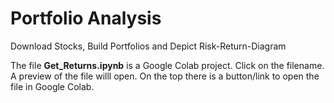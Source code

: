 # Portfolio Analysis
Download Stocks, Build Portfolios and Depict Risk-Return-Diagram

The file **Get_Returns.ipynb** is a Google Colab project. 
Click on the filename. A preview of the file willl open. On the top there is a button/link to open the file in Google Colab.

